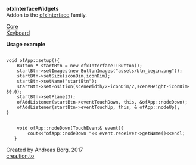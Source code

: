 
**ofxInterfaceWidgets**  
Addon to the [ofxInterface](https://github.com/galsasson/ofxInterface) family.

[Core](https://github.com/galsasson/ofxInterface)  
[Keyboard](https://github.com/armadillu/ofxInterfaceKeyboard)

**Usage example**

```

void ofApp::setup(){
    Button * startBtn = new ofxInterface::Button();
    startBtn->setImages(new ButtonImages("assets/btn_begin.png"));
    startBtn->setSize(iconDim,iconDim);
    startBtn->setName("startBtn");
    startBtn->setPosition(sceneWidth/2-iconDim/2,sceneHeight-iconDim-80,0);
    startBtn->setPlane(3);
    ofAddListener(startBtn->eventTouchDown, this, &ofApp::nodeDown);
    ofAddListener(startBtn->eventTouchUp, this, & ofApp::nodeUp);
}    
  
    
    void ofApp::nodeDown(TouchEvent& event){
    	cout<<"ofApp::nodeDown "<< event.receiver->getName()<<endl;
   }
```

Created by Andreas Borg, 2017  
[crea.tion.to](http://crea.tion.to)
